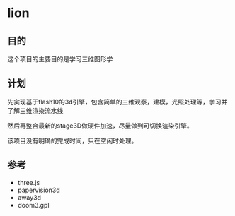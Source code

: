 lion
====

## 目的 ##
这个项目的主要目的是学习三维图形学

## 计划 ##
先实现基于flash10的3d引擎，包含简单的三维观察，建模，光照处理等，学习并了解三维渲染流水线

然后再整合最新的stage3D做硬件加速，尽量做到可切换渲染引擎。

该项目没有明确的完成时间，只在空闲时处理。

## 参考 ##
- three.js
- papervision3d
- away3d
- doom3.gpl